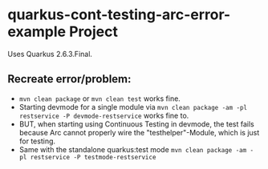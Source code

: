 # quarkus-cont-testing-arc-error-example Project

Uses Quarkus 2.6.3.Final.

## Recreate error/problem:

* `mvn clean package` or `mvn clean test` works fine.
* Starting devmode for a single module via `mvn clean package -am -pl restservice -P devmode-restservice` works fine to.
* BUT, when starting using Continuous Testing in devmode, the test fails because Arc cannot properly wire the "testhelper"-Module, which is just for testing.
* Same with the standalone quarkus:test mode `mvn clean package -am -pl restservice -P testmode-restservice`